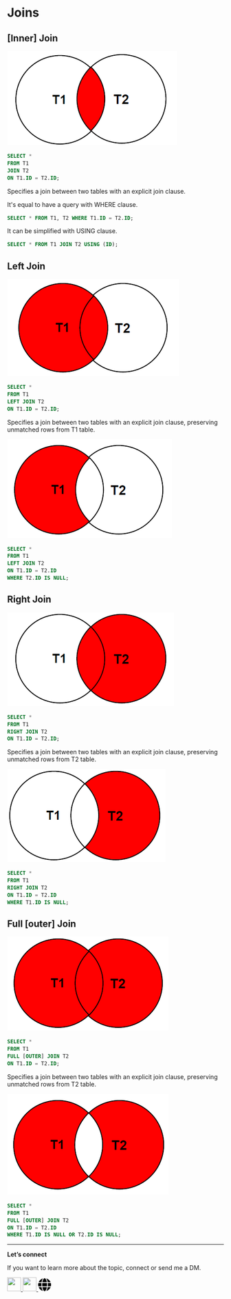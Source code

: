 # Joins

## [Inner] Join

![](https://raw.githubusercontent.com/manugentile/manugentile.github.io/main/assets/img/inner_join.png)

``` sql
SELECT *
FROM T1
JOIN T2
ON T1.ID = T2.ID;
```

Specifies a join between two tables with an explicit join clause.


It's equal to have a query with WHERE clause.
``` sql
SELECT * FROM T1, T2 WHERE T1.ID = T2.ID;
```

It can be simplified with USING clause.
``` sql
SELECT * FROM T1 JOIN T2 USING (ID);
```

## Left Join

![](https://raw.githubusercontent.com/manugentile/manugentile.github.io/main/assets/img/left_join_1.png)

``` sql
SELECT *
FROM T1
LEFT JOIN T2
ON T1.ID = T2.ID;
```

Specifies a join between two tables with an explicit join clause, preserving unmatched rows from T1 table.


![](https://raw.githubusercontent.com/manugentile/manugentile.github.io/main/assets/img/left_join_2.png)

``` sql
SELECT *
FROM T1
LEFT JOIN T2
ON T1.ID = T2.ID
WHERE T2.ID IS NULL;
```


## Right Join

![](https://raw.githubusercontent.com/manugentile/manugentile.github.io/main/assets/img/right_join_1.png)

``` sql
SELECT *
FROM T1
RIGHT JOIN T2
ON T1.ID = T2.ID;
```

Specifies a join between two tables with an explicit join clause, preserving unmatched rows from T2 table.


![](https://raw.githubusercontent.com/manugentile/manugentile.github.io/main/assets/img/right_join_2.png)

``` sql
SELECT *
FROM T1
RIGHT JOIN T2
ON T1.ID = T2.ID
WHERE T1.ID IS NULL;
```

## Full [outer] Join


![](https://raw.githubusercontent.com/manugentile/manugentile.github.io/main/assets/img/full_join_1.png)

``` sql
SELECT *
FROM T1
FULL [OUTER] JOIN T2
ON T1.ID = T2.ID;
```

Specifies a join between two tables with an explicit join clause, preserving unmatched rows from T2 table.


![](https://raw.githubusercontent.com/manugentile/manugentile.github.io/main/assets/img/full_join_2.png)

``` sql
SELECT *
FROM T1
FULL [OUTER] JOIN T2
ON T1.ID = T2.ID
WHERE T1.ID IS NULL OR T2.ID IS NULL;
```


<hr>

**Let’s connect**

If you want to learn more about the topic, connect or send me a DM.

<p align="left">
	<a href="https://www.github.com/manugentile" target="_blank" rel="noreferrer">
		<picture>
			<img src="https://raw.githubusercontent.com/danielcranney/readme-generator/main/public/icons/socials/github.svg" width="32" height="32" />
		</picture>
	</a>
	<a href="https://www.linkedin.com/in/manuel-gentile" target="_blank" rel="noreferrer">
		<picture>
			<img src="https://raw.githubusercontent.com/danielcranney/readme-generator/main/public/icons/socials/linkedin.svg" width="32" height="32" />
		</picture>
	</a>
    <a href="https://manugentile.github.io/" target="blank">
        <img src="https://raw.githubusercontent.com/manugentile/manugentile/main/assets/globe-solid.svg" alt="Website" width="30px" />
    </a>

</p>